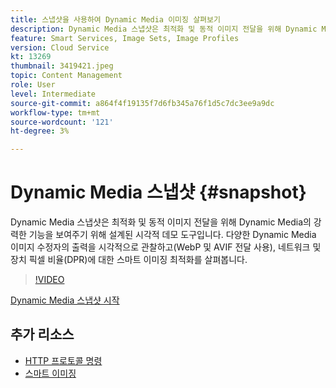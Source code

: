 ```yaml
---
title: 스냅샷을 사용하여 Dynamic Media 이미징 살펴보기
description: Dynamic Media 스냅샷은 최적화 및 동적 이미지 전달을 위해 Dynamic Media의 강력한 기능을 보여주기 위해 설계된 시각적 데모 도구입니다.
feature: Smart Services, Image Sets, Image Profiles
version: Cloud Service
kt: 13269
thumbnail: 3419421.jpeg
topic: Content Management
role: User
level: Intermediate
source-git-commit: a864f4f19135f7d6fb345a76f1d5c7dc3ee9a9dc
workflow-type: tm+mt
source-wordcount: '121'
ht-degree: 3%

---
```


# Dynamic Media 스냅샷 {#snapshot}

Dynamic Media 스냅샷은 최적화 및 동적 이미지 전달을 위해 Dynamic Media의 강력한 기능을 보여주기 위해 설계된 시각적 데모 도구입니다. 다양한 Dynamic Media 이미지 수정자의 출력을 시각적으로 관찰하고(WebP 및 AVIF 전달 사용), 네트워크 및 장치 픽셀 비율(DPR)에 대한 스마트 이미징 최적화를 살펴봅니다.

>[!VIDEO](https://video.tv.adobe.com/v/3419421/?learn=on)

<a href="https://snapshot.scene7.com/" class="spectrum-Button spectrum-Button--primary spectrum-Button--sizeM">
  <span class="spectrum-Button-label has-no-wrap has-text-weight-bold">Dynamic Media 스냅샷 시작</span>
</a>

## 추가 리소스

* [HTTP 프로토콜 명령](https://experienceleague.adobe.com/docs/dynamic-media-developer-resources/image-serving-api/image-serving-api/http-protocol-reference/command-reference/c-command-reference.html)
* [스마트 이미징](https://experienceleague.adobe.com/docs/experience-manager-cloud-service/content/assets/dynamicmedia/imaging-faq.html)
